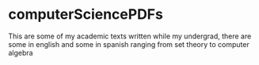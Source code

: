 # computerSciencePDFs
This are some of my academic texts written while my undergrad, there are some in english and some in spanish ranging from set theory to computer algebra
